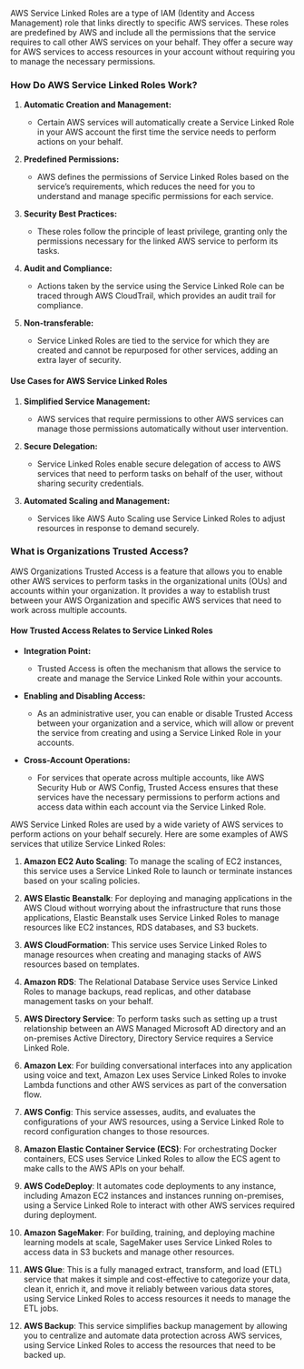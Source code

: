 AWS Service Linked Roles are a type of IAM (Identity and Access Management) role that links directly to specific AWS services. These roles are predefined by AWS and include all the permissions that the service requires to call other AWS services on your behalf. They offer a secure way for AWS services to access resources in your account without requiring you to manage the necessary permissions.

### How Do AWS Service Linked Roles Work?

1. **Automatic Creation and Management:**
    
    - Certain AWS services will automatically create a Service Linked Role in your AWS account the first time the service needs to perform actions on your behalf.
2. **Predefined Permissions:**
    
    - AWS defines the permissions of Service Linked Roles based on the service’s requirements, which reduces the need for you to understand and manage specific permissions for each service.
3. **Security Best Practices:**
    
    - These roles follow the principle of least privilege, granting only the permissions necessary for the linked AWS service to perform its tasks.
4. **Audit and Compliance:**
    
    - Actions taken by the service using the Service Linked Role can be traced through AWS CloudTrail, which provides an audit trail for compliance.
5. **Non-transferable:**
    
    - Service Linked Roles are tied to the service for which they are created and cannot be repurposed for other services, adding an extra layer of security.

#### Use Cases for AWS Service Linked Roles

1. **Simplified Service Management:**
    
    - AWS services that require permissions to other AWS services can manage those permissions automatically without user intervention.
2. **Secure Delegation:**
    
    - Service Linked Roles enable secure delegation of access to AWS services that need to perform tasks on behalf of the user, without sharing security credentials.
3. **Automated Scaling and Management:**
    
    - Services like AWS Auto Scaling use Service Linked Roles to adjust resources in response to demand securely.

### What is Organizations Trusted Access?

AWS Organizations Trusted Access is a feature that allows you to enable other AWS services to perform tasks in the organizational units (OUs) and accounts within your organization. It provides a way to establish trust between your AWS Organization and specific AWS services that need to work across multiple accounts.

#### How Trusted Access Relates to Service Linked Roles

- **Integration Point:**
    
    - Trusted Access is often the mechanism that allows the service to create and manage the Service Linked Role within your accounts.
- **Enabling and Disabling Access:**
    
    - As an administrative user, you can enable or disable Trusted Access between your organization and a service, which will allow or prevent the service from creating and using a Service Linked Role in your accounts.
- **Cross-Account Operations:**
    
    - For services that operate across multiple accounts, like AWS Security Hub or AWS Config, Trusted Access ensures that these services have the necessary permissions to perform actions and access data within each account via the Service Linked Role.

AWS Service Linked Roles are used by a wide variety of AWS services to perform actions on your behalf securely. Here are some examples of AWS services that utilize Service Linked Roles:

1. **Amazon EC2 Auto Scaling**: To manage the scaling of EC2 instances, this service uses a Service Linked Role to launch or terminate instances based on your scaling policies.
    
2. **AWS Elastic Beanstalk**: For deploying and managing applications in the AWS Cloud without worrying about the infrastructure that runs those applications, Elastic Beanstalk uses Service Linked Roles to manage resources like EC2 instances, RDS databases, and S3 buckets.
    
3. **AWS CloudFormation**: This service uses Service Linked Roles to manage resources when creating and managing stacks of AWS resources based on templates.
    
4. **Amazon RDS**: The Relational Database Service uses Service Linked Roles to manage backups, read replicas, and other database management tasks on your behalf.
    
5. **AWS Directory Service**: To perform tasks such as setting up a trust relationship between an AWS Managed Microsoft AD directory and an on-premises Active Directory, Directory Service requires a Service Linked Role.
    
6. **Amazon Lex**: For building conversational interfaces into any application using voice and text, Amazon Lex uses Service Linked Roles to invoke Lambda functions and other AWS services as part of the conversation flow.
    
7. **AWS Config**: This service assesses, audits, and evaluates the configurations of your AWS resources, using a Service Linked Role to record configuration changes to those resources.
    
8. **Amazon Elastic Container Service (ECS)**: For orchestrating Docker containers, ECS uses Service Linked Roles to allow the ECS agent to make calls to the AWS APIs on your behalf.
    
9. **AWS CodeDeploy**: It automates code deployments to any instance, including Amazon EC2 instances and instances running on-premises, using a Service Linked Role to interact with other AWS services required during deployment.
    
10. **Amazon SageMaker**: For building, training, and deploying machine learning models at scale, SageMaker uses Service Linked Roles to access data in S3 buckets and manage other resources.
    
11. **AWS Glue**: This is a fully managed extract, transform, and load (ETL) service that makes it simple and cost-effective to categorize your data, clean it, enrich it, and move it reliably between various data stores, using Service Linked Roles to access resources it needs to manage the ETL jobs.
    
12. **AWS Backup**: This service simplifies backup management by allowing you to centralize and automate data protection across AWS services, using Service Linked Roles to access the resources that need to be backed up.